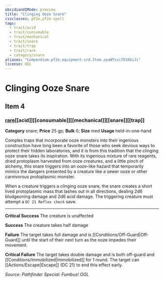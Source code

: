 ```yaml
---
obsidianUIMode: preview
title: "Clinging Ooze Snare"
cssclasses: pf2e,pf2e-spell
tags:
  - trait/acid
  - trait/consumable
  - trait/mechanical
  - trait/snare
  - trait/trap
  - trait/rare
  - category/snare
aliases: "Compendium.pf2e.equipment-srd.Item.zpaWTsviTO16biJi"
license: OGL
---
```

# Clinging Ooze Snare
## Item 4
### [rare](rare "Rare Rarity Trait")[[acid]][[consumable]][[mechanical]][[snare]][[trap]]

**Category** snare; 
**Price** 25 gp; 
**Bulk** 0; **Size** med
**Usage** held-in-one-hand

Complex traps that incorporate ooze monsters into their ingenious construction have long been a favorite of those who seek devious ways to protect their hidden laboratories, and it is from this tradition that the clinging ooze snare takes its inspiration. With its ingenious mixture of rare reagents, dried protoplasm harvested from ooze creatures, and a little pinch of alchemy, this snare triggers into an ooze-like hazard that temporarily mimics the dangers presented by a creature like a sewer ooze or other carnivorous protoplasmic monster.

When a creature triggers a clinging ooze snare, the snare creates a short lived protoplasmic mass that lashes out in all directions, dealing 2d6 bludgeoning damage and 2d6 acid damage. The triggering creature must attempt a `DC 21 Reflex check` save.

* * *

**Critical Success** The creature is unaffected

**Success** The creature takes half damage

**Failure** The target takes full damage and is [[Conditions/Off-Guard|Off-Guard]] until the start of their next turn as the ooze impedes their movement.

**Critical Failure** The target takes double damage and is both off-guard and [[Conditions/Immobilized|Immobilized]] for 1 round. The target can [[Actions/Escape|Escape]] (DC 21) to end this effect early.

*Source: Pathfinder Special: Fumbus!*
*OGL*